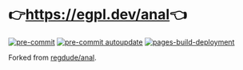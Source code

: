 # 👉<https://egpl.dev/anal>👈

[![pre-commit]](https://github.com/eggplants/anal/actions/workflows/pre-commit.yaml)
[![pre-commit autoupdate]](https://github.com/eggplants/anal/actions/workflows/pre-commit-autoupdate.yaml)
[![pages-build-deployment]](https://github.com/eggplants/anal/actions/workflows/pages/pages-build-deployment)

Forked from [regdude/anal](https://github.com/regdude/anal).

[pre-commit]: <https://github.com/eggplants/anal/actions/workflows/pre-commit.yaml/badge.svg>
[pre-commit autoupdate]: <https://github.com/eggplants/anal/actions/workflows/pre-commit-autoupdate.yaml/badge.svg>
[pages-build-deployment]: <https://github.com/eggplants/anal/actions/workflows/pages/pages-build-deployment/badge.svg>
